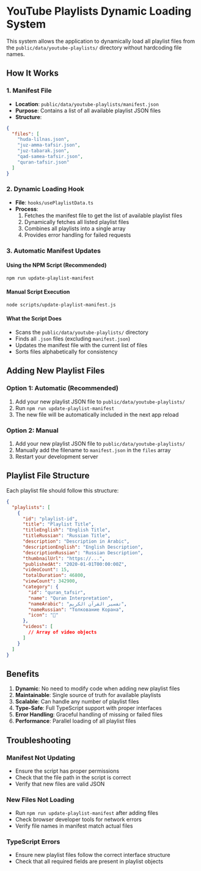# YouTube Playlists Dynamic Loading System

This system allows the application to dynamically load all playlist files from the `public/data/youtube-playlists/` directory without hardcoding file names.

## How It Works

### 1. Manifest File

- **Location**: `public/data/youtube-playlists/manifest.json`
- **Purpose**: Contains a list of all available playlist JSON files
- **Structure**:

```json
{
  "files": [
    "huda-lilnas.json",
    "juz-amma-tafsir.json",
    "juz-tabarak.json",
    "qad-samea-tafsir.json",
    "quran-tafsir.json"
  ]
}
```

### 2. Dynamic Loading Hook

- **File**: `hooks/usePlaylistData.ts`
- **Process**:
  1. Fetches the manifest file to get the list of available playlist files
  2. Dynamically fetches all listed playlist files
  3. Combines all playlists into a single array
  4. Provides error handling for failed requests

### 3. Automatic Manifest Updates

#### Using the NPM Script (Recommended)

```bash
npm run update-playlist-manifest
```

#### Manual Script Execution

```bash
node scripts/update-playlist-manifest.js
```

#### What the Script Does

- Scans the `public/data/youtube-playlists/` directory
- Finds all `.json` files (excluding `manifest.json`)
- Updates the manifest file with the current list of files
- Sorts files alphabetically for consistency

## Adding New Playlist Files

### Option 1: Automatic (Recommended)

1. Add your new playlist JSON file to `public/data/youtube-playlists/`
2. Run `npm run update-playlist-manifest`
3. The new file will be automatically included in the next app reload

### Option 2: Manual

1. Add your new playlist JSON file to `public/data/youtube-playlists/`
2. Manually add the filename to `manifest.json` in the `files` array
3. Restart your development server

## Playlist File Structure

Each playlist file should follow this structure:

```json
{
  "playlists": [
    {
      "id": "playlist-id",
      "title": "Playlist Title",
      "titleEnglish": "English Title",
      "titleRussian": "Russian Title",
      "description": "Description in Arabic",
      "descriptionEnglish": "English Description",
      "descriptionRussian": "Russian Description",
      "thumbnailUrl": "https://...",
      "publishedAt": "2020-01-01T00:00:00Z",
      "videoCount": 15,
      "totalDuration": 46800,
      "viewCount": 342900,
      "category": {
        "id": "quran_tafsir",
        "name": "Quran Interpretation",
        "nameArabic": "تفسير القرآن الكريم",
        "nameRussian": "Толкование Корана",
        "icon": "📖"
      },
      "videos": [
        // Array of video objects
      ]
    }
  ]
}
```

## Benefits

1. **Dynamic**: No need to modify code when adding new playlist files
2. **Maintainable**: Single source of truth for available playlists
3. **Scalable**: Can handle any number of playlist files
4. **Type-Safe**: Full TypeScript support with proper interfaces
5. **Error Handling**: Graceful handling of missing or failed files
6. **Performance**: Parallel loading of all playlist files

## Troubleshooting

### Manifest Not Updating

- Ensure the script has proper permissions
- Check that the file path in the script is correct
- Verify that new files are valid JSON

### New Files Not Loading

- Run `npm run update-playlist-manifest` after adding files
- Check browser developer tools for network errors
- Verify file names in manifest match actual files

### TypeScript Errors

- Ensure new playlist files follow the correct interface structure
- Check that all required fields are present in playlist objects

